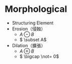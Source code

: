 # **Morphological**
- Structuring Element
- Erosion（侵蝕）
    - $A \ominus B$
    - $ \subset A$
- Dilation（擴張）
    - $A \oplus B$
    - $ \bigcap \not= 0$